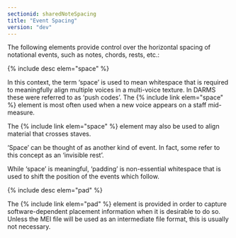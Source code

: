 ```yaml
---
sectionid: sharedNoteSpacing
title: "Event Spacing"
version: "dev"
---
```


The following elements provide control over the horizontal spacing of notational events, such as notes, chords, rests, etc.:

{% include desc elem="space" %}

In this context, the term ‘space’ is used to mean whitespace that is required to meaningfully align multiple voices in a multi-voice texture. In DARMS these were referred to as ‘push codes’. The {% include link elem="space" %} element is most often used when a new voice appears on a staff mid-measure.

The {% include link elem="space" %} element may also be used to align material that crosses staves.

‘Space’ can be thought of as another kind of event. In fact, some refer to this concept as an ‘invisible rest’.

While ‘space’ is meaningful, ‘padding’ is non-essential whitespace that is used to shift the position of the events which follow.

{% include desc elem="pad" %}

The {% include link elem="pad" %} element is provided in order to capture software-dependent placement information when it is desirable to do so. Unless the MEI file will be used as an intermediate file format, this is usually not necessary.
